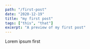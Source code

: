 ```yaml
---
path: "/first-post"
date: "2020-12-19"
title: "my first post"
tags: ["this", "that"]
excerpt: "A preview of my first post"
---
```


Lorem ipsum first
